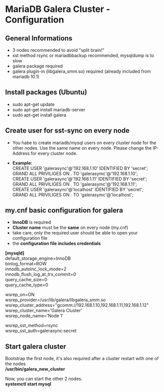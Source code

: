# MariaDB Galera Cluster - Configuration  

## General Informations
- 3 nodes recommended to avoid "split brain!"
- sst method rsync or mariadbbackup recommended, mysqldump is to slow
- galera package required  
- galera plugin-in (libgalera_smm.so) required (already included from mariadb 10.1) 
 
## Install packages (Ubuntu)  
- sudo apt-get update  
- sudo apt-get install mariadb-server  
- sudo apt-get install galera 
  
## Create user for sst-sync on every node
- You habe to create mariadb/mysql users on every cluster node for the other nodes. Use the same name on every node. Please change the IP-Address for every cluster node.  
  
- **Example:**   
  CREATE USER 'galerasync'@'192.168.1.10' IDENTIFIED BY 'secret';  
  GRAND ALL PRIVILIGES ON *.* TO 'galerasymc'@'192.168.1.10';  
  CREATE USER 'galerasync'@'192.168.1.11' IDENTIFIED BY 'secret';  
  GRAND ALL PRIVILIGES ON *.* TO 'galerasymc'@'192.168.1.11';  
  CREATE USER 'galerasync'@'localhost' IDENTIFIED BY 'secret';  
  GRAND ALL PRIVILIGES ON *.* TO 'galerasymc'@'localhost';    
  
## my.cnf basic configuration for galera   
- **InnoDB** is required  
- **Cluster name** must be the **same** on every node (my.cnf)  
- take care, only the required user should be able to open your configuration file  
- the **configuration file includes credentials**  
  
**[mysqld]**  
default_storage_engine=InnoDB  
binlog_format=ROW  
innodb_autoinc_lock_mode=2  
innodb_flush_log_at_trx_commit=0  
query_cache_size=0  
query_cache_type=0  
  
wsrep_on=ON  
wsrep_provider=/usr/lib/galera/libgalera_smm.so  
wsrep_cluster_address="gcomm://192.168.1.10,192.168.1.11,192.168.1.12"  
wsrep_cluster_name='Galera Cluster'  
wsrep_node_name='Node 1'  

wsrep_sst_method=rsync  
wsrep_sst_auth=galerasync:secret

## Start galera cluster   
Bootstrap the first node, it's also required after a cluster restart with one of the nodes  
**/usr/bin/galera_new_cluster**  
  
Now, you can start the other 2 nodes.  
**systemctl start mysql**    
